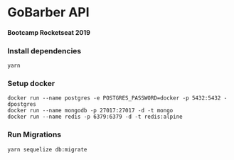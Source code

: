 # GoBarber API

#### Bootcamp Rocketseat 2019

### Install dependencies

```
yarn
```

### Setup docker

```
docker run --name postgres -e POSTGRES_PASSWORD=docker -p 5432:5432 -dpostgres
docker run --name mongodb -p 27017:27017 -d -t mongo
docker run --name redis -p 6379:6379 -d -t redis:alpine
```

### Run Migrations

```
yarn sequelize db:migrate
```
